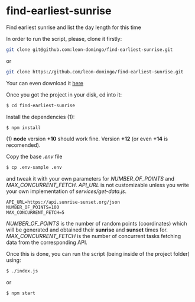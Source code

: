 # find-earliest-sunrise
Find earliest sunrise and list the day length for this time

In order to run the script, please, clone it firstly:

```sh
git clone git@github.com:leon-domingo/find-earliest-sunrise.git
```

or

```sh
git clone https://github.com/leon-domingo/find-earliest-sunrise.git
```

Your can even download it [here](https://github.com/leon-domingo/find-earliest-sunrise/archive/refs/heads/master.zip)

Once you got the project in your disk, cd into it:

```sh
$ cd find-earliest-sunrise
```

Install the dependencies (1):

```sh
$ npm install
```

(1) **node** version **+10** should work fine. Version **+12** (or even **+14** is recomended).

Copy the base _.env_ file

```sh
$ cp .env-sample .env
```

and tweak it with your own parameters for *NUMBER_OF_POINTS* and *MAX_CONCURRENT_FETCH*. *API_URL* is not customizable unless you write your own implementation of _services/get-data.js_.

```
API_URL=https://api.sunrise-sunset.org/json
NUMBER_OF_POINTS=100
MAX_CONCURRENT_FETCH=5
```

*NUMBER_OF_POINTS* is the number of random points (coordinates) which will be generated and obtained their **sunrise** and **sunset** times for.
*MAX_CONCURRENT_FETCH* is the number of concurrent tasks fetching data from the corresponding API.

Once this is done, you can run the script (being inside of the project folder) using:

```sh
$ ./index.js
```

or

```sh
$ npm start
```
